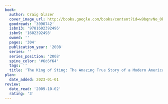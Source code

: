 ```yaml
---
book:
  author: Craig Glazer
  cover_image_url: http://books.google.com/books/content?id=w9bqnvNo_OkC&printsec=frontcover&img=1&zoom=1&edge=curl&source=gbs_api
  goodreads: '3090742'
  isbn13: '9781602392496'
  isbn9: '1602392498'
  owned: ''
  pages: '304'
  publication_year: '2008'
  series: ''
  series_position: '2008'
  spine_color: '#6d6f64'
  tags: ''
  title: 'The King of Sting: The Amazing True Story of a Modern American Outlaw'
plan:
  date_added: 2023-01-01
review:
  date_read: '2009-10-02'
  rating: '3'
---
```

